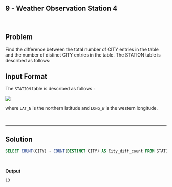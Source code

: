 ## 9 - Weather Observation Station 4
<br>

## Problem
Find the difference between the total number of CITY entries in the table and the number of distinct CITY entries in the table.
The STATION table is described as follows:


## Input Format

The `STATION` table is described as follows :

![](https://s3.amazonaws.com/hr-challenge-images/9336/1449345840-5f0a551030-Station.jpg)

where `LAT_N` is the northern latitude and `LONG_W` is the western longitude.

<br>

---

## Solution


```SQL
SELECT COUNT(CITY) - COUNT(DISTINCT CITY) AS City_diff_count FROM STATION;
```

<br>

**Output**

```
13
```